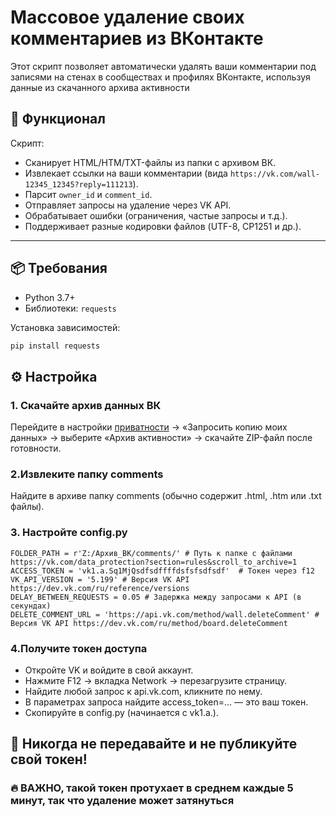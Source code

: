 # Массовое удаление своих комментариев из ВКонтакте

Этот скрипт позволяет автоматически удалять ваши комментарии под записями на стенах в сообществах и профилях ВКонтакте, используя данные из скачанного архива активности

## 🔧 Функционал

Скрипт:
- Сканирует HTML/HTM/TXT-файлы из папки с архивом ВК.
- Извлекает ссылки на ваши комментарии (вида `https://vk.com/wall-12345_12345?reply=111213`).
- Парсит `owner_id` и `comment_id`.
- Отправляет запросы на удаление через VK API.
- Обрабатывает ошибки (ограничения, частые запросы и т.д.).
- Поддерживает разные кодировки файлов (UTF-8, CP1251 и др.).

---

## 📦 Требования

- Python 3.7+
- Библиотеки: `requests`

Установка зависимостей:
```bash
pip install requests
```

## ⚙️ Настройка
### 1. Скачайте архив данных ВК

Перейдите в настройки [приватности](https://vk.com/data_protection?spm=a2ty_o01.29997173.0.0.6454c921cOKv6M&section=rules&scroll_to_archive=1)  → «Запросить копию моих данных» → выберите «Архив активности» → скачайте ZIP-файл после готовности.

### 2.Извлеките папку comments
Найдите в архиве папку comments (обычно содержит .html, .htm или .txt файлы).

### 3. Настройте config.py
```
FOLDER_PATH = r'Z:/Архив_ВК/comments/' # Путь к папке с файлами https://vk.com/data_protection?section=rules&scroll_to_archive=1
ACCESS_TOKEN = 'vk1.a.Sq1MjQsdfsdffffdsfsfsdfsdf'  # Токен через f12
VK_API_VERSION = '5.199' # Версия VK API https://dev.vk.com/ru/reference/versions
DELAY_BETWEEN_REQUESTS = 0.05 # Задержка между запросами к API (в секундах)
DELETE_COMMENT_URL = 'https://api.vk.com/method/wall.deleteComment' # Версия VK API https://dev.vk.com/ru/method/board.deleteComment
```

### 4.Получите токен доступа
- Откройте VK и войдите в свой аккаунт.
- Нажмите F12 → вкладка Network → перезагрузите страницу.
- Найдите любой запрос к api.vk.com, кликните по нему.
- В параметрах запроса найдите access_token=... — это ваш токен.
- Скопируйте в config.py (начинается с vk1.a.).

## 🔐 Никогда не передавайте и не публикуйте свой токен! 
### 🔥 ВАЖНО, такой токен протухает в среднем каждые 5 минут, так что удаление может затянуться